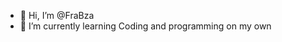 - 👋 Hi, I’m @FraBza
- 🌱 I’m currently learning Coding and programming on my own

<!---
FraBza/FraBza is a ✨ special ✨ repository because its `README.md` (this file) appears on your GitHub profile.
You can click the Preview link to take a look at your changes.
--->
